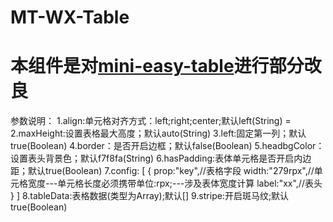 # MT-WX-Table
本组件是对[mini-easy-table](https://github.com/aizhaiyu/mini-easy-table)进行部分改良
= 
参数说明：
	1.align:单元格对齐方式：left;right;center;默认left(String)
	= 
	2.maxHeight:设置表格最大高度；默认auto(String)
	3.left:固定第一列；默认true(Boolean)
	4.border：是否开启边框；默认false(Boolean)
	5.headbgColor：设置表头背景色；默认f7f8fa(String)
	6.hasPadding:表体单元格是否开启内边距；默认true(Boolean)
	7.config: [
			 {
				 prop:"key",//表格字段
				 width:"279rpx",//单元格宽度---单元格长度必须携带单位:rpx;---涉及表体宽度计算
				 label:"xx",//表头
			 }
		 ]
	8.tableData:表格数据(类型为Array);默认[]
	9.stripe:开启斑马纹;默认true(Boolean)